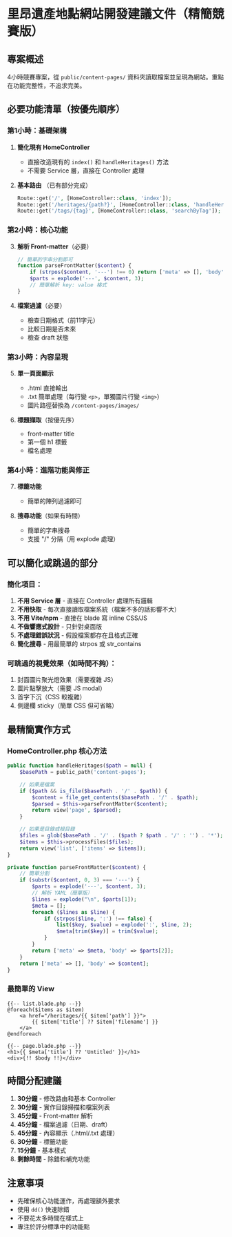 # 里昂遺產地點網站開發建議文件（精簡競賽版）

## 專案概述
4小時競賽專案，從 `public/content-pages/` 資料夾讀取檔案並呈現為網站。重點在功能完整性，不追求完美。

## 必要功能清單（按優先順序）

### 第1小時：基礎架構
1. **簡化現有 HomeController**
   - 直接改造現有的 `index()` 和 `handleHeritages()` 方法
   - 不需要 Service 層，直接在 Controller 處理

2. **基本路由** （已有部分完成）
   ```php
   Route::get('/', [HomeController::class, 'index']);
   Route::get('/heritages/{path?}', [HomeController::class, 'handleHeritages'])->where('path','.*');
   Route::get('/tags/{tag}', [HomeController::class, 'searchByTag']);
   ```

### 第2小時：核心功能
3. **解析 Front-matter**（必要）
   ```php
   // 簡單的字串分割即可
   function parseFrontMatter($content) {
       if (strpos($content, '---') !== 0) return ['meta' => [], 'body' => $content];
       $parts = explode('---', $content, 3);
       // 簡單解析 key: value 格式
   }
   ```

4. **檔案過濾**（必要）
   - 檢查日期格式（前11字元）
   - 比較日期是否未來
   - 檢查 draft 狀態

### 第3小時：內容呈現
5. **單一頁面顯示**
   - .html 直接輸出
   - .txt 簡單處理（每行變 `<p>`，單獨圖片行變 `<img>`）
   - 圖片路徑替換為 `/content-pages/images/`

6. **標題擷取**（按優先序）
   - front-matter title
   - 第一個 h1 標籤
   - 檔名處理

### 第4小時：進階功能與修正
7. **標籤功能**
   - 簡單的陣列過濾即可

8. **搜尋功能**（如果有時間）
   - 簡單的字串搜尋
   - 支援 "/" 分隔（用 explode 處理）

## 可以簡化或跳過的部分

### 簡化項目：
1. **不用 Service 層** - 直接在 Controller 處理所有邏輯
2. **不用快取** - 每次直接讀取檔案系統（檔案不多的話影響不大）
3. **不用 Vite/npm** - 直接在 blade 寫 inline CSS/JS
4. **不做響應式設計** - 只針對桌面版
5. **不處理錯誤狀況** - 假設檔案都存在且格式正確
6. **簡化搜尋** - 用最簡單的 strpos 或 str_contains

### 可跳過的視覺效果（如時間不夠）：
1. 封面圖片聚光燈效果（需要複雜 JS）
2. 圖片點擊放大（需要 JS modal）
3. 首字下沉（CSS 較複雜）
4. 側邊欄 sticky（簡單 CSS 但可省略）

## 最精簡實作方式

### HomeController.php 核心方法
```php
public function handleHeritages($path = null) {
    $basePath = public_path('content-pages');

    // 如果是檔案
    if ($path && is_file($basePath . '/' . $path)) {
        $content = file_get_contents($basePath . '/' . $path);
        $parsed = $this->parseFrontMatter($content);
        return view('page', $parsed);
    }

    // 如果是目錄或根目錄
    $files = glob($basePath . '/' . ($path ? $path . '/' : '') . '*');
    $items = $this->processFiles($files);
    return view('list', ['items' => $items]);
}

private function parseFrontMatter($content) {
    // 簡單分割
    if (substr($content, 0, 3) === '---') {
        $parts = explode('---', $content, 3);
        // 解析 YAML（簡單版）
        $lines = explode("\n", $parts[1]);
        $meta = [];
        foreach ($lines as $line) {
            if (strpos($line, ':') !== false) {
                list($key, $value) = explode(':', $line, 2);
                $meta[trim($key)] = trim($value);
            }
        }
        return ['meta' => $meta, 'body' => $parts[2]];
    }
    return ['meta' => [], 'body' => $content];
}
```

### 最簡單的 View
```blade
{{-- list.blade.php --}}
@foreach($items as $item)
    <a href="/heritages/{{ $item['path'] }}">
        {{ $item['title'] ?? $item['filename'] }}
    </a>
@endforeach

{{-- page.blade.php --}}
<h1>{{ $meta['title'] ?? 'Untitled' }}</h1>
<div>{!! $body !!}</div>
```

## 時間分配建議

1. **30分鐘** - 修改路由和基本 Controller
2. **30分鐘** - 實作目錄掃描和檔案列表
3. **45分鐘** - Front-matter 解析
4. **45分鐘** - 檔案過濾（日期、draft）
5. **45分鐘** - 內容顯示（.html/.txt 處理）
6. **30分鐘** - 標籤功能
7. **15分鐘** - 基本樣式
8. **剩餘時間** - 除錯和補充功能

## 注意事項
- 先確保核心功能運作，再處理額外要求
- 使用 `dd()` 快速除錯
- 不要花太多時間在樣式上
- 專注於評分標準中的功能點